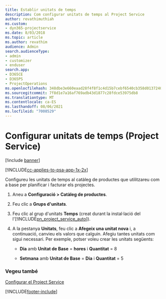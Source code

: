 ```yaml
---
title: Establir unitats de temps
description: Com configurar unitats de temps al Project Service
author: revathimuthiah
ms.custom:
- dyn365-projectservice
ms.date: 8/03/2018
ms.topic: article
ms.author: revathim
audience: Admin
search.audienceType:
- admin
- customizer
- enduser
search.app:
- D365CE
- D365PS
- ProjectOperations
ms.openlocfilehash: 348dbe3e660eaad28f4f8f1c4d15b7cebf6540cb358d013724088f099f0b6a95
ms.sourcegitcommit: 7f8d1e7a16af769adb43d1877c28fdce53975db8
ms.translationtype: MT
ms.contentlocale: ca-ES
ms.lasthandoff: 08/06/2021
ms.locfileid: "7008529"
---
```

# <a name="set-up-time-units-project-service"></a>Configurar unitats de temps (Project Service)

[!include [banner](../includes/psa-now-project-operations.md)]

[!INCLUDE[cc-applies-to-psa-app-1x-2x](../includes/cc-applies-to-psa-app-1x-2x.md)]

Configureu les unitats de temps al catàleg de productes que utilitzareu com a base per planificar i facturar els projectes.  
  
1. Aneu a **Configuració > Catàleg de productes**.  
  
2. Feu clic a **Grups d'unitats**.  
  
3. Feu clic al grup d'unitats **Temps** (creat durant la instal·lació del l'[!INCLUDE[pn_project_service_auto](../includes/pn-project-service-auto.md)]).  
  
4. A la pestanya **Unitats**, feu clic a **Afegeix una unitat nova** i, a continuació, canvieu els valors que calguin. Afegiu tantes unitats com sigui necessari. Per exemple, potser voleu crear les unitats següents:  
  
   - **Dia** amb **Unitat de Base** = **hores** i **Quantitat** = 8  
  
   - **Setmana** amb **Unitat de Base** = **Dia** i **Quantitat** = 5  
  
### <a name="see-also"></a>Vegeu també  
 [Configurar el Project Service](../psa/configure.md)


[!INCLUDE[footer-include](../includes/footer-banner.md)]